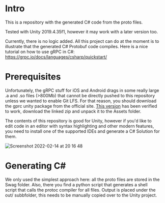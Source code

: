 # Intro

This is a repository with the generated C# code from the proto files.

Tested with Unity 2019.4.35f1, however it may work with a later version too.

Currently, there is no logic added. All this project can do at the moment is to illustrate that the generated C# Protobuf code compiles. Here is a nice tutorial on how to use gRPC in C#: https://grpc.io/docs/languages/csharp/quickstart/

# Prerequisites

Unfortunately, the gRPC stuff for iOS and Android drags in some really large .a and .so files (>800Mb) that cannot be directly pushed to this repository unless we wanted to enable Git LFS. For that reason, you should download the gprc unity package from the official site. [This version](https://packages.grpc.io/archive/2022/02/08181286e326b6e68339d89ad598bbce39587c2f-c808f610-7309-4a71-be21-10aea04f2f35/csharp/grpc_unity_package.2.45.0-dev202202090938.zip) has been verified to work, download the linked zip and unpack it to the Assets folder.

The contents of this repository is good for Unity, however if you'd like to edit code in an editor with syntax highlighting and other modern features, you need to install one of the supported IDEs and generate a C# Solution for them. 

![Screenshot 2022-02-14 at 20 16 48](https://user-images.githubusercontent.com/503321/153913892-863ae333-3c5d-4646-8c11-2bad384d8af4.png)

# Generating C#

We only used the simplest approach here: all the proto files are stored in the Swag folder. Also, there you find a python script that generates a shell script that calls the protoc compiler for all files. Output is placed under the out/ subbfolder, this needs to be manually copied over to the Unity project. 
